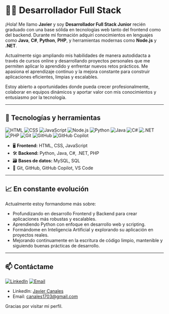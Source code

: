 # 👨‍💻 Desarrollador Full Stack

¡Hola! Me llamo **Javier** y soy **Desarrollador Full Stack Junior** recién graduado con una base sólida en tecnologías web tanto del frontend como del backend. Durante mi formación adquirí conocimientos en lenguajes como **Java**, **C#**, **Python**, **PHP**, y herramientas modernas como **Node.js** y **.NET**.

Actualmente sigo ampliando mis habilidades de manera autodidacta a través de cursos online y desarrollando proyectos personales que me permiten aplicar lo aprendido y enfrentar nuevos retos prácticos. Me apasiona el aprendizaje continuo y la mejora constante para construir aplicaciones eficientes, limpias y escalables.

Estoy abierto a oportunidades donde pueda crecer profesionalmente, colaborar en equipos dinámicos y aportar valor con mis conocimientos y entusiasmo por la tecnología.

---

## 🚀 Tecnologías y herramientas

![HTML](https://img.shields.io/badge/-HTML5-E34F26?logo=html5&logoColor=white)
![CSS](https://img.shields.io/badge/-CSS3-1572B6?logo=css3&logoColor=white)
![JavaScript](https://img.shields.io/badge/-JavaScript-F7DF1E?logo=javascript&logoColor=black)
![Node.js](https://img.shields.io/badge/-Node.js-339933?logo=node.js&logoColor=white)
![Python](https://img.shields.io/badge/-Python-3776AB?logo=python&logoColor=white)
![Java](https://img.shields.io/badge/-Java-007396?logo=java&logoColor=white)
![C#](https://img.shields.io/badge/-C%23-239120?logo=c-sharp&logoColor=white)
![.NET](https://img.shields.io/badge/-.NET-512BD4?logo=dotnet&logoColor=white)
![PHP](https://img.shields.io/badge/-PHP-777BB4?logo=php&logoColor=white)
![Git](https://img.shields.io/badge/-Git-F05032?logo=git&logoColor=white)
![GitHub](https://img.shields.io/badge/-GitHub-181717?logo=github&logoColor=white)
![GitHub Copilot](https://img.shields.io/badge/-GitHub%20Copilot-10b981?logo=github-copilot&logoColor=white)

- 🖥️   **Frontend:** HTML, CSS, JavaScript
- 🛠️   **Backend:**  Python, Java, C#, .NET, PHP
- 🗃️   **Bases de datos:** MySQL, SQL
- 🔧   Git, GitHub, GitHub Copilot, VS Code

---

## 📈 En constante evolución

Actualmente estoy formandome más sobre:

- Profundizando en desarrollo Frontend y Backend para crear aplicaciones más robustas y escalables.
- Aprendiendo Python con enfoque en desarrollo web y scripting.
- Formándome en Inteligencia Artificial y explorando su aplicación en proyectos reales.
- Mejorando continuamente en la escritura de código limpio, mantenible y siguiendo buenas prácticas de desarrollo.

---

## 📫 Contáctame

[![LinkedIn](https://img.shields.io/badge/-LinkedIn-0A66C2?logo=linkedin&logoColor=white&style=flat-square)](https://www.linkedin.com/in/javiercanalesbarrios/) [![Email](https://img.shields.io/badge/-Email-D14836?logo=gmail&logoColor=white&style=flat-square)](mailto:canales1703@gmail.com)


- LinkedIn: [Javier Canales](https://www.linkedin.com/in/javiercanalesbarrios/)  
- Email: canales1703@gmail.com

Gracias por visitar mi perfil.

